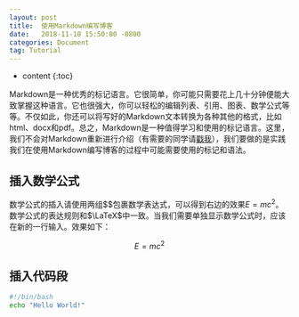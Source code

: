 ```yaml
---
layout: post
title:  使用Markdown编写博客
date:   2018-11-10 15:50:00 -0800
categories: Document
tag: Tutorial
---
```


* content
{:toc}


Markdown是一种优秀的标记语言。它很简单，你可能只需要花上几十分钟便能大致掌握这种语言。它也很强大，你可以轻松的编辑列表、引用、图表、数学公式等等。不仅如此，你还可以将写好的Markdown文本转换为各种其他的格式，比如html、docx和pdf。总之，Markdown是一种值得学习和使用的标记语言。这里，我们不会对Markdown重新进行介绍（有需要的同学请[戳我](https://en.wikipedia.org/wiki/Markdown)），我们要做的是实践我们在使用Markdown编写博客的过程中可能需要使用的标记和语法。

## 插入数学公式

数学公式的插入请使用两组\$\$包裹数学表达式，可以得到右边的效果$E=mc^2$。数学公式的表达规则和$\LaTeX$中一致。当我们需要单独显示数学公式时，应该在新的一行输入。效果如下：

$$E=mc^2$$

## 插入代码段

```bash
#!/bin/bash
echo "Hello World!"
```





